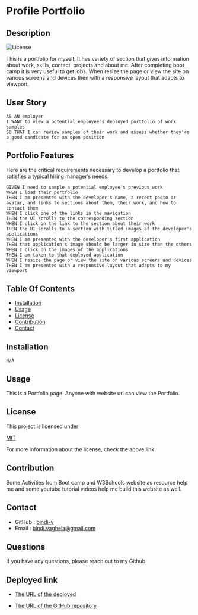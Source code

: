 # Profile Portfolio

## Description

 ![License](https://img.shields.io/badge/License-MIT-yellow)

 This is a portfolio for myself. It has variety of section that gives information about work, skills, contact, projects and about me. After completing boot camp it is very useful to get jobs. When resize the page or view the site on various screens and devices then with a responsive layout that adapts to viewport.

## User Story

```
AS AN employer
I WANT to view a potential employee's deployed portfolio of work samples
SO THAT I can review samples of their work and assess whether they're a good candidate for an open position
```
## Portfolio Features

Here are the critical requirements necessary to develop a portfolio that satisfies a typical hiring manager’s needs:

```
GIVEN I need to sample a potential employee's previous work
WHEN I load their portfolio
THEN I am presented with the developer's name, a recent photo or avatar, and links to sections about them, their work, and how to contact them
WHEN I click one of the links in the navigation
THEN the UI scrolls to the corresponding section
WHEN I click on the link to the section about their work
THEN the UI scrolls to a section with titled images of the developer's applications
WHEN I am presented with the developer's first application
THEN that application's image should be larger in size than the others
WHEN I click on the images of the applications
THEN I am taken to that deployed application
WHEN I resize the page or view the site on various screens and devices
THEN I am presented with a responsive layout that adapts to my viewport
```
## Table Of Contents

- [Installation](#installation)
- [Usage](#usage)
- [License](#license)
- [Contribution](#contribution)
- [Contact](#contact)
    
## Installation 
    N/A

## Usage

 This is a Portfolio page. Anyone with website url can view the Portfolio.

## License

This project is licensed under

 [MIT](https://opensource.org/licenses/MIT)

For more information about the license, check the above link.

## Contribution

Some Activities from Boot camp and W3Schools website as resource help me and some youtube tutorial videos help me build this website as well.

## Contact

* GitHub : [bindi-v](https://github.com/bindi-v)
* Email : bindi.vaghela@gmail.com
    
## Questions

If you have any questions, please reach out to my Github.

## Deployed link

* [The URL of the deployed](https://bindi-v.github.io/Profile_Portfolio/)

* [The URL of the GitHub repository](https://github.com/bindi-v/Profile_Portfolio)